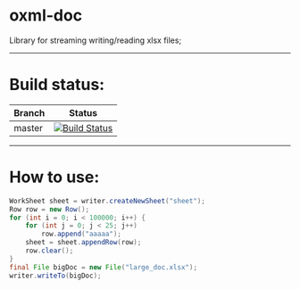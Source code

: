 # oxml-doc
Library for streaming writing/reading xlsx files;

---
# Build status:
| Branch | Status |
|--------|--------|
| master |[![Build Status](https://travis-ci.org/protei-rnd/oxml-doc.svg?branch=master)](https://travis-ci.org/protei-rnd/oxml-doc)|

---

# How to use:
```java
WorkSheet sheet = writer.createNewSheet("sheet");
Row row = new Row();
for (int i = 0; i < 100000; i++) {
    for (int j = 0; j < 25; j++)
        row.append("aaaaa");
    sheet = sheet.appendRow(row);
    row.clear();
}
final File bigDoc = new File("large_doc.xlsx");
writer.writeTo(bigDoc);
```
